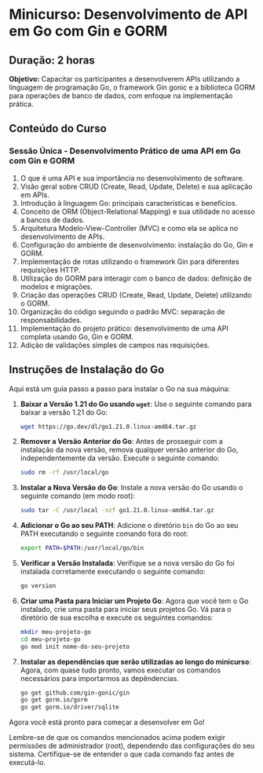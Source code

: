 # Minicurso: Desenvolvimento de API em Go com Gin e GORM

## Duração: 2 horas

**Objetivo:**
Capacitar os participantes a desenvolverem APIs utilizando a linguagem de programação Go, o framework Gin gonic e a biblioteca GORM para operações de banco de dados, com enfoque na implementação prática.

## Conteúdo do Curso

### Sessão Única - Desenvolvimento Prático de uma API em Go com Gin e GORM
1. O que é uma API e sua importância no desenvolvimento de software.
2. Visão geral sobre CRUD (Create, Read, Update, Delete) e sua aplicação em APIs.
3. Introdução à linguagem Go: principais características e benefícios.
4. Conceito de ORM (Object-Relational Mapping) e sua utilidade no acesso a bancos de dados.
5. Arquitetura Modelo-View-Controller (MVC) e como ela se aplica no desenvolvimento de APIs.
6. Configuração do ambiente de desenvolvimento: instalação do Go, Gin e GORM.
7. Implementação de rotas utilizando o framework Gin para diferentes requisições HTTP.
8. Utilização do GORM para interagir com o banco de dados: definição de modelos e migrações.
9. Criação das operações CRUD (Create, Read, Update, Delete) utilizando o GORM.
10. Organização do código seguindo o padrão MVC: separação de responsabilidades.
11. Implementação do projeto prático: desenvolvimento de uma API completa usando Go, Gin e GORM.
12. Adição de validações simples de campos nas requisições.

## Instruções de Instalação do Go

Aqui está um guia passo a passo para instalar o Go na sua máquina:

1. **Baixar a Versão 1.21 do Go usando `wget`**: Use o seguinte comando para baixar a versão 1.21 do Go:
    ```bash
    wget https://go.dev/dl/go1.21.0.linux-amd64.tar.gz
    ```

2. **Remover a Versão Anterior do Go**: Antes de prosseguir com a instalação da nova versão, remova qualquer versão anterior do Go, independentemente da versão. Execute o seguinte comando:
    ```bash
    sudo rm -rf /usr/local/go
    ```

3. **Instalar a Nova Versão do Go**: Instale a nova versão do Go usando o seguinte comando (em modo root):
    ```bash
    sudo tar -C /usr/local -xzf go1.21.0.linux-amd64.tar.gz
    ```

4. **Adicionar o Go ao seu PATH**: Adicione o diretório `bin` do Go ao seu PATH executando o seguinte comando fora do root:
    ```bash
    export PATH=$PATH:/usr/local/go/bin
    ```

5. **Verificar a Versão Instalada**: Verifique se a nova versão do Go foi instalada corretamente executando o seguinte comando:
    ```bash
    go version
    ```

6. **Criar uma Pasta para Iniciar um Projeto Go**: Agora que você tem o Go instalado, crie uma pasta para iniciar seus projetos Go. Vá para o diretório de sua escolha e execute os seguintes comandos:
    ```bash
    mkdir meu-projeto-go
    cd meu-projeto-go
    go mod init nome-do-seu-projeto
    ```

7. **Instalar as dependências que serão utilizadas ao longo do minicurso**: Agora, com quase tudo pronto, vamos executar os comandos necessários para importarmos as depêndencias.
    ```bash
    go get github.com/gin-gonic/gin
    go get gorm.io/gorm
    go get gorm.io/driver/sqlite
    ```
    
Agora você está pronto para começar a desenvolver em Go!

Lembre-se de que os comandos mencionados acima podem exigir permissões de administrador (root), dependendo das configurações do seu sistema. Certifique-se de entender o que cada comando faz antes de executá-lo.
